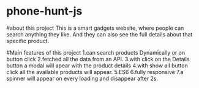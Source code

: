 # phone-hunt-js

#about this project
This is a smart gadgets website, where people can search anything they like. And they can also see the full details about that specific product.

#Main features of this project
1.can search products Dynamically or on button click
2.fetched all the data from an API.
3.with click on the Details button a modal will apear with the product details
4.with show all button click all the available products will appear.
5.ES6
6.fully responsive
7.a spinner will appear on every loading and disappear after 2s.